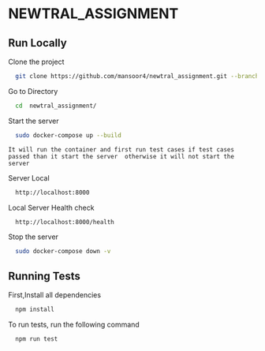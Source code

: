 
# NEWTRAL_ASSIGNMENT








## Run Locally

Clone the project

```bash
  git clone https://github.com/mansoor4/newtral_assignment.git --branch master
```

Go to Directory
```bash
  cd  newtral_assignment/
```

Start the server

```bash
  sudo docker-compose up --build
```
```It will run the container and first run test cases if test cases passed than it start the server  otherwise it will not start the server```

Server Local
```bash
  http://localhost:8000
```

Local Server Health check
```bash
  http://localhost:8000/health
```

Stop the server

```bash
  sudo docker-compose down -v
```


## Running Tests

First,Install all dependencies

```bash
  npm install
```
To run tests, run the following command

```bash
  npm run test
```
